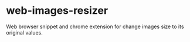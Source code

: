 # web-images-resizer
Web browser snippet and chrome extension for change images size to its original values.
